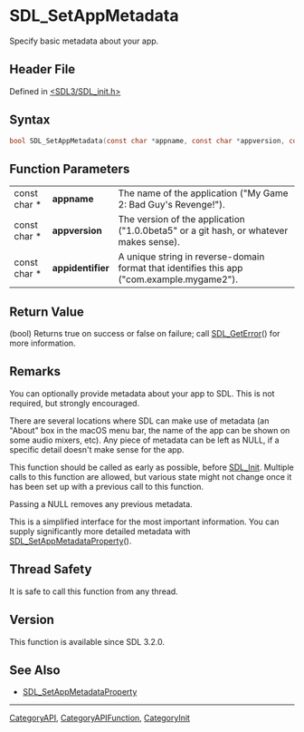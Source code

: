 # SDL_SetAppMetadata

Specify basic metadata about your app.

## Header File

Defined in [<SDL3/SDL_init.h>](https://github.com/libsdl-org/SDL/blob/main/include/SDL3/SDL_init.h)

## Syntax

```c
bool SDL_SetAppMetadata(const char *appname, const char *appversion, const char *appidentifier);
```

## Function Parameters

|              |                   |                                                                                            |
| ------------ | ----------------- | ------------------------------------------------------------------------------------------ |
| const char * | **appname**       | The name of the application ("My Game 2: Bad Guy's Revenge!").                             |
| const char * | **appversion**    | The version of the application ("1.0.0beta5" or a git hash, or whatever makes sense).      |
| const char * | **appidentifier** | A unique string in reverse-domain format that identifies this app ("com.example.mygame2"). |

## Return Value

(bool) Returns true on success or false on failure; call
[SDL_GetError](SDL_GetError)() for more information.

## Remarks

You can optionally provide metadata about your app to SDL. This is not
required, but strongly encouraged.

There are several locations where SDL can make use of metadata (an "About"
box in the macOS menu bar, the name of the app can be shown on some audio
mixers, etc). Any piece of metadata can be left as NULL, if a specific
detail doesn't make sense for the app.

This function should be called as early as possible, before
[SDL_Init](SDL_Init). Multiple calls to this function are allowed, but
various state might not change once it has been set up with a previous call
to this function.

Passing a NULL removes any previous metadata.

This is a simplified interface for the most important information. You can
supply significantly more detailed metadata with
[SDL_SetAppMetadataProperty](SDL_SetAppMetadataProperty)().

## Thread Safety

It is safe to call this function from any thread.

## Version

This function is available since SDL 3.2.0.

## See Also

- [SDL_SetAppMetadataProperty](SDL_SetAppMetadataProperty)

----
[CategoryAPI](CategoryAPI), [CategoryAPIFunction](CategoryAPIFunction), [CategoryInit](CategoryInit)

